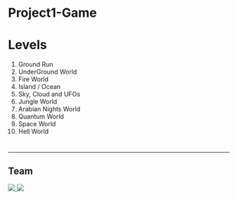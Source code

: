 # Project1-Game

# Levels

1) Ground Run
2) UnderGround World
3) Fire World
4) Island / Ocean
5) Sky, Cloud and UFOs
6) Jungle World
7) Arabian Nights World
8) Quantum World
9) Space World
10) Hell World

# 

---
## Team
<a href="https://github.com/Rohit-Solanki-6105/Project1-Game/graphs/contributors">
  <img src="https://contrib.rocks/image?repo=Rohit-Solanki-6106/Project1-Game" />
</a>

<a href="https://github.com/angular/angular-ja/graphs/contributors">
  <img src="https://contrib.rocks/image?repo=angular/angular-ja" />
</a>
